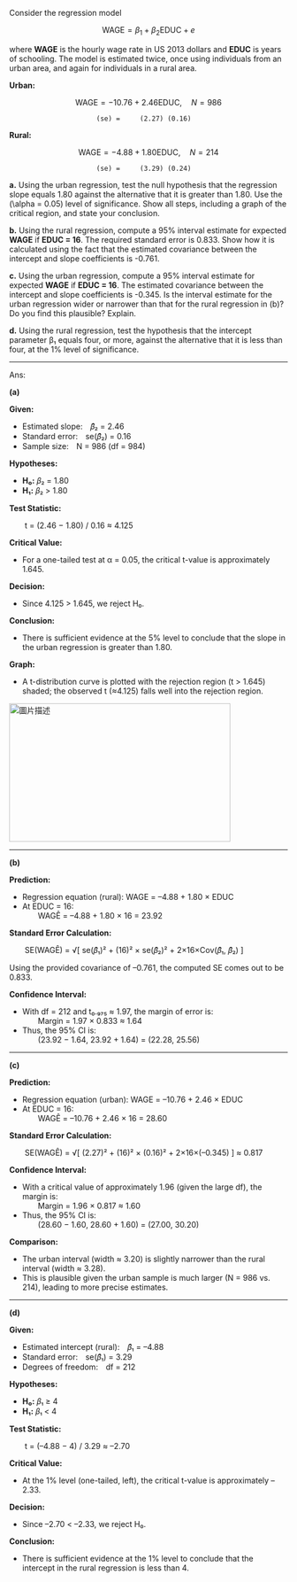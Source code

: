 Consider the regression model  

$$
\ \text{WAGE} = \beta_1 + \beta_2 \text{EDUC} + e \  
$$

where **WAGE** is the hourly wage rate in US 2013 dollars and **EDUC** is years of schooling. The model is estimated twice, once using individuals from an urban area, and again for individuals in a rural area.

**Urban:**  

$$
\ \text{WAGE} = -10.76 + 2.46 \text{EDUC}, \quad N = 986 \ 
$$

                          (se) =     (2.27) (0.16)

**Rural:**  

$$
\ \text{WAGE} = -4.88 + 1.80 \text{EDUC}, \quad N = 214 \ 
$$

                          (se) =     (3.29) (0.24)

**a.** Using the urban regression, test the null hypothesis that the regression slope equals 1.80 against the alternative that it is greater than 1.80. Use the \(\alpha = 0.05\) level of significance. Show all steps, including a graph of the critical region, and state your conclusion.

**b.** Using the rural regression, compute a 95% interval estimate for expected **WAGE** if **EDUC = 16**. The required standard error is 0.833. Show how it is calculated using the fact that the estimated covariance between the intercept and slope coefficients is -0.761.

**c.** Using the urban regression, compute a 95% interval estimate for expected **WAGE** if **EDUC = 16**. The estimated covariance between the intercept and slope coefficients is -0.345. Is the interval estimate for the urban regression wider or narrower than that for the rural regression in (b)? Do you find this plausible? Explain.

**d.** Using the rural regression, test the hypothesis that the intercept parameter β₁ equals four, or more, against the alternative that it is less than four, at the 1% level of significance.

---
Ans:

**(a)** 

**Given:**
- Estimated slope: 𝛽̂₂ = 2.46  
- Standard error: se(𝛽̂₂) = 0.16  
- Sample size: N = 986 (df = 984)

**Hypotheses:**
- **H₀:** 𝛽₂ = 1.80  
- **H₁:** 𝛽₂ > 1.80

**Test Statistic:**

  t = (2.46 − 1.80) / 0.16 ≈ 4.125

**Critical Value:**
- For a one-tailed test at α = 0.05, the critical t-value is approximately 1.645.

**Decision:**
- Since 4.125 > 1.645, we reject H₀.

**Conclusion:**
- There is sufficient evidence at the 5% level to conclude that the slope in the urban regression is greater than 1.80.

**Graph:**
- A t-distribution curve is plotted with the rejection region (t > 1.645) shaded; the observed t (≈4.125) falls well into the rejection region.

<img src="https://github.com/user-attachments/assets/9050f35b-8a75-4e0e-a9a1-341d091b1937" alt="圖片描述" width="400" height="250" />

---

**(b)**

**Prediction:**
- Regression equation (rural): WAGE = –4.88 + 1.80 × EDUC  
- At EDUC = 16:  
  WAGÊ = –4.88 + 1.80 × 16 = 23.92

**Standard Error Calculation:**

  SE(WAGÊ) = √[ se(𝛽̂₁)² + (16)² × se(𝛽̂₂)² + 2×16×Cov(𝛽̂₁, 𝛽̂₂) ]

Using the provided covariance of –0.761, the computed SE comes out to be 0.833.

**Confidence Interval:**
- With df = 212 and t₀.₉₇₅ ≈ 1.97, the margin of error is:  
  Margin = 1.97 × 0.833 ≈ 1.64  
- Thus, the 95% CI is:  
  (23.92 − 1.64, 23.92 + 1.64) = (22.28, 25.56)

---

**(c)** 

**Prediction:**
- Regression equation (urban): WAGE = –10.76 + 2.46 × EDUC  
- At EDUC = 16:  
  WAGÊ = –10.76 + 2.46 × 16 = 28.60

**Standard Error Calculation:**

  SE(WAGÊ) = √[ (2.27)² + (16)² × (0.16)² + 2×16×(–0.345) ] ≈ 0.817

**Confidence Interval:**
- With a critical value of approximately 1.96 (given the large df), the margin is:  
  Margin = 1.96 × 0.817 ≈ 1.60  
- Thus, the 95% CI is:  
  (28.60 − 1.60, 28.60 + 1.60) = (27.00, 30.20)

**Comparison:**
- The urban interval (width ≈ 3.20) is slightly narrower than the rural interval (width ≈ 3.28).  
- This is plausible given the urban sample is much larger (N = 986 vs. 214), leading to more precise estimates.

---

**(d)**  

**Given:**
- Estimated intercept (rural): 𝛽̂₁ = –4.88  
- Standard error: se(𝛽̂₁) = 3.29  
- Degrees of freedom: df = 212

**Hypotheses:**
- **H₀:** 𝛽₁ ≥ 4  
- **H₁:** 𝛽₁ < 4

**Test Statistic:**

  t = (–4.88 − 4) / 3.29 ≈ –2.70

**Critical Value:**
- At the 1% level (one-tailed, left), the critical t-value is approximately –2.33.

**Decision:**
- Since –2.70 < –2.33, we reject H₀.

**Conclusion:**
- There is sufficient evidence at the 1% level to conclude that the intercept in the rural regression is less than 4.
